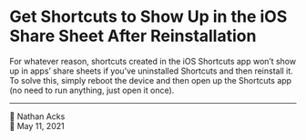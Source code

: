 # Get Shortcuts to Show Up in the iOS Share Sheet After Reinstallation

For whatever reason, shortcuts created in the iOS Shortcuts app won’t show up in apps’ share sheets if you’ve uninstalled Shortcuts and then reinstall it. To solve this, simply reboot the device and then open up the Shortcuts app (no need to run anything, just open it once).

- - - -

<span aria-hidden="true">👤</span> Nathan Acks  
<span aria-hidden="true">📅</span> May 11, 2021
